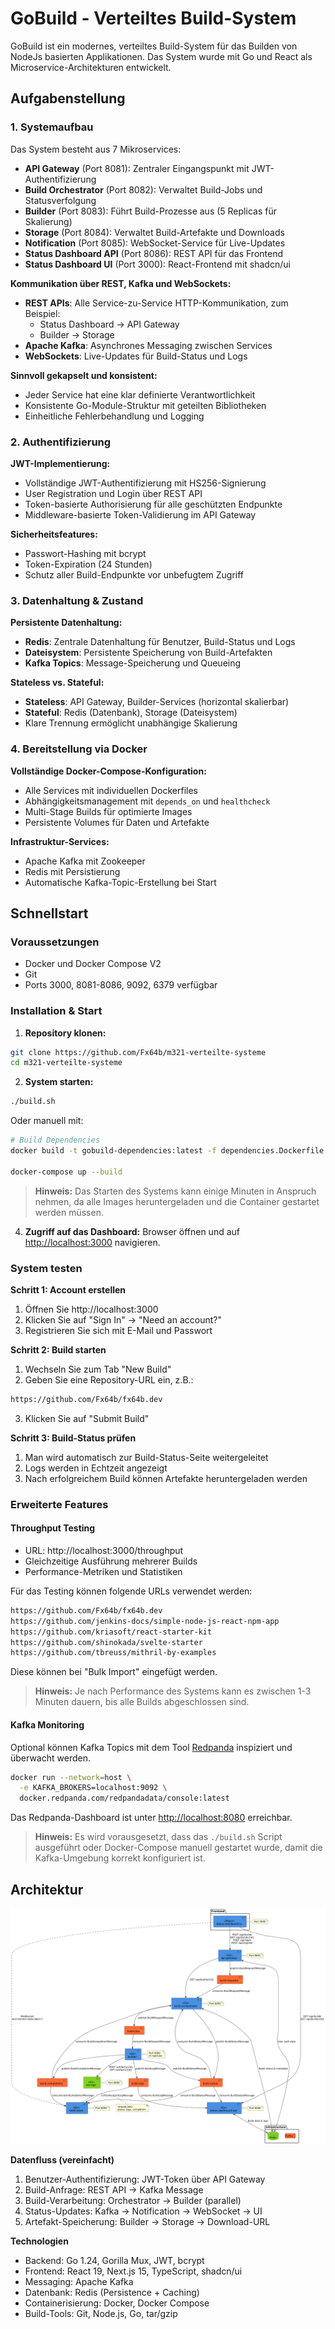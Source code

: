 # GoBuild - Verteiltes Build-System

GoBuild ist ein modernes, verteiltes Build-System für das Builden von NodeJs basierten Applikationen. 
Das System wurde mit Go und React als Microservice-Architekturen entwickelt.


## Aufgabenstellung

### 1. Systemaufbau

Das System besteht aus 7 Mikroservices:

- **API Gateway** (Port 8081): Zentraler Eingangspunkt mit JWT-Authentifizierung
- **Build Orchestrator** (Port 8082): Verwaltet Build-Jobs und Statusverfolgung
- **Builder** (Port 8083): Führt Build-Prozesse aus (5 Replicas für Skalierung)
- **Storage** (Port 8084): Verwaltet Build-Artefakte und Downloads
- **Notification** (Port 8085): WebSocket-Service für Live-Updates
- **Status Dashboard API** (Port 8086): REST API für das Frontend
- **Status Dashboard UI** (Port 3000): React-Frontend mit shadcn/ui

**Kommunikation über REST, Kafka und WebSockets:**
- **REST APIs**: Alle Service-zu-Service HTTP-Kommunikation, zum Beispiel:
  - Status Dashboard → API Gateway
  - Builder → Storage
- **Apache Kafka**: Asynchrones Messaging zwischen Services
- **WebSockets**: Live-Updates für Build-Status und Logs

**Sinnvoll gekapselt und konsistent:**
- Jeder Service hat eine klar definierte Verantwortlichkeit
- Konsistente Go-Module-Struktur mit geteilten Bibliotheken
- Einheitliche Fehlerbehandlung und Logging

### 2. Authentifizierung

**JWT-Implementierung:**
- Vollständige JWT-Authentifizierung mit HS256-Signierung
- User Registration und Login über REST API
- Token-basierte Authorisierung für alle geschützten Endpunkte
- Middleware-basierte Token-Validierung im API Gateway

**Sicherheitsfeatures:**
- Passwort-Hashing mit bcrypt
- Token-Expiration (24 Stunden)
- Schutz aller Build-Endpunkte vor unbefugtem Zugriff

### 3. Datenhaltung & Zustand

**Persistente Datenhaltung:**
- **Redis**: Zentrale Datenhaltung für Benutzer, Build-Status und Logs
- **Dateisystem**: Persistente Speicherung von Build-Artefakten
- **Kafka Topics**: Message-Speicherung und Queueing

**Stateless vs. Stateful:**
- **Stateless**: API Gateway, Builder-Services (horizontal skalierbar)
- **Stateful**: Redis (Datenbank), Storage (Dateisystem)
- Klare Trennung ermöglicht unabhängige Skalierung

### 4. Bereitstellung via Docker

**Vollständige Docker-Compose-Konfiguration:**
- Alle Services mit individuellen Dockerfiles
- Abhängigkeitsmanagement mit `depends_on` und `healthcheck`
- Multi-Stage Builds für optimierte Images
- Persistente Volumes für Daten und Artefakte

**Infrastruktur-Services:**
- Apache Kafka mit Zookeeper
- Redis mit Persistierung
- Automatische Kafka-Topic-Erstellung bei Start


## Schnellstart

### Voraussetzungen

- Docker und Docker Compose V2
- Git
- Ports 3000, 8081-8086, 9092, 6379 verfügbar

### Installation & Start

1. **Repository klonen:**
```bash
git clone https://github.com/Fx64b/m321-verteilte-systeme
cd m321-verteilte-systeme
```

2. **System starten:**
```bash
./build.sh
```

Oder manuell mit:
```bash
# Build Dependencies
docker build -t gobuild-dependencies:latest -f dependencies.Dockerfile .

docker-compose up --build
```

> **Hinweis:** Das Starten des Systems kann einige Minuten in Anspruch nehmen, da alle Images heruntergeladen und die Container gestartet werden müssen.

4. **Zugriff auf das Dashboard:**
Browser öffnen und auf [http://localhost:3000](http://localhost:3000) navigieren.


### System testen
**Schritt 1: Account erstellen**

1. Öffnen Sie http://localhost:3000
2. Klicken Sie auf "Sign In" → "Need an account?"
3. Registrieren Sie sich mit E-Mail und Passwort

**Schritt 2: Build starten**

1. Wechseln Sie zum Tab "New Build"
2. Geben Sie eine Repository-URL ein, z.B.:
```txt
https://github.com/Fx64b/fx64b.dev
```
3. Klicken Sie auf "Submit Build"

**Schritt 3: Build-Status prüfen**
1. Man wird automatisch zur Build-Status-Seite weitergeleitet
2. Logs werden in Echtzeit angezeigt
3. Nach erfolgreichem Build können Artefakte heruntergeladen werden

### Erweiterte Features

#### Throughput Testing
- URL: http://localhost:3000/throughput
- Gleichzeitige Ausführung mehrerer Builds
- Performance-Metriken und Statistiken

Für das Testing können folgende URLs verwendet werden:
```txt
https://github.com/Fx64b/fx64b.dev
https://github.com/jenkins-docs/simple-node-js-react-npm-app
https://github.com/kriasoft/react-starter-kit
https://github.com/shinokada/svelte-starter
https://github.com/tbreuss/mithril-by-examples
```
Diese können bei "Bulk Import" eingefügt werden.

> **Hinweis:** Je nach Performance des Systems kann es zwischen 1-3 Minuten dauern, bis alle Builds abgeschlossen sind.

#### Kafka Monitoring
Optional können Kafka Topics mit dem Tool [Redpanda](https://www.redpanda.com/) inspiziert und überwacht werden.
```bash
docker run --network=host \
  -e KAFKA_BROKERS=localhost:9092 \
  docker.redpanda.com/redpandadata/console:latest
```

Das Redpanda-Dashboard ist unter [http://localhost:8080](http://localhost:8080) erreichbar.

> **Hinweis:** Es wird vorausgesetzt, dass das `./build.sh` Script ausgeführt oder Docker-Compose manuell gestartet wurde, damit die Kafka-Umgebung korrekt konfiguriert ist.

## Architektur
![Systemarchitektur](docs/diagram.png)

**Datenfluss (vereinfacht)**

1. Benutzer-Authentifizierung: JWT-Token über API Gateway
2. Build-Anfrage: REST API → Kafka Message
3. Build-Verarbeitung: Orchestrator → Builder (parallel)
4. Status-Updates: Kafka → Notification → WebSocket → UI
5. Artefakt-Speicherung: Builder → Storage → Download-URL

**Technologien**

- Backend: Go 1.24, Gorilla Mux, JWT, bcrypt
- Frontend: React 19, Next.js 15, TypeScript, shadcn/ui
- Messaging: Apache Kafka
- Datenbank: Redis (Persistence + Caching)
- Containerisierung: Docker, Docker Compose
- Build-Tools: Git, Node.js, Go, tar/gzip